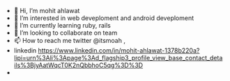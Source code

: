- 👋 Hi, I’m mohit ahlawat
- 👀 I’m interested in web deveploment and android deveploment
- 🌱 I’m currently learning ruby, rails
- 💞️ I’m looking to collaborate on team
- 📫 How to reach me twitter @itsmoah , 
- linkedin https://www.linkedin.com/in/mohit-ahlawat-1378b220a?lipi=urn%3Ali%3Apage%3Ad_flagship3_profile_view_base_contact_details%3BjyAatWqcT0K2nQbbhoC5qg%3D%3D
- 

<!---
mohitahlawat2001/mohitahlawat2001 is a ✨ special ✨ repository because its `README.md` (this file) appears on your GitHub profile.
You can click the Preview link to take a look at your changes.
--->
